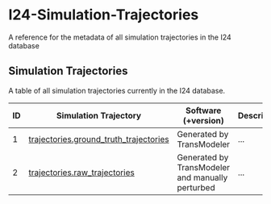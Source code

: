 # I24-Simulation-Trajectories

A reference for the metadata of all simulation trajectories in the I24 database

## Simulation Trajectories

A table of all simulation trajectories currently in the I24 database.

| ID  | Simulation Trajectory                                                                  | Software (+version)                              | Description | Size      |
| --- | -------------------------------------------------------------------------------------- | ------------------------------------------------ | ----------- | --------- |
| 1   | [trajectories.ground_truth_trajectories](./trajectories/ground_trurth_trajectories.md) | Generated by TransModeler                        | ...         | 18.094 GB |
| 2   | [trajectories.raw_trajectories](./trajectories/raw_trajectories.md)                    | Generated by TransModeler and manually perturbed | ...         | X GB      |
